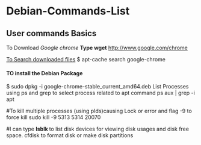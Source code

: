 # Debian-Commands-List
## User commands Basics

 To Download *Google chrome* 
 **Type wget** http://www.google.com/chrome

<u>To Search downloaded files</u> 
$ apt-cache search google-chrome

#### TO install the Debian Package
 $ sudo dpkg -i google-chrome-stable_current_amd64.deb 
 List Processes using ps and grep to select process related to apt command
 ps aux | grep -i apt 
 
 #To kill multiple processes (using pIds)causing Lock or error and flag -9 to force kill
 sudo kill -9 5313 5314 20070
 
 #I can type <b> lsblk </b> to list disk devices for viewing disk usages and disk free space.
   cfdisk to format disk or make disk partitions

